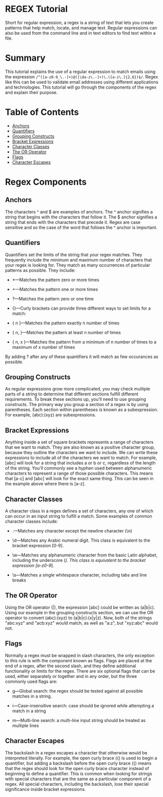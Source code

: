   # REGEX Tutorial
Short for regular expression, a regex is a string of text that lets you create patterns that help match, locate, and manage text. Regular expressions can also be used from the command line and in text editors to find text within a file.

# Summary
This tutorial explains the use of a regular expression to match emails using the expression  `/^([a-z0-9_\.-]+)@([\da-z\.-]+)\.([a-z\.]{2,6})$/`. Regex like this can be used to validate email addresses using different applications and technologies. This tutorial will go through the components of the regex and explain their purpose.

# Table of Contents

- [Anchors](#anchors)
- [Quantifiers](#quantifiers)
- [Grouping Constructs](#grouping-constructs)
- [Bracket Expressions](#bracket-expressions)
- [Character Classes](#character-classes)
- [The OR Operator](#the-or-operator)
- [Flags](#flags)
- [Character Escapes](#character-escapes)

# Regex Components

## Anchors
  The characters ^ and $ are examples of anchors. The ^ anchor signifies a string that begins with the characters that follow it. The $ anchor signifies a string that ends with the characters that precede it. Regex are case sensitive and so the case of the word that follows the ^ anchor is important. 

## Quantifiers
Quantifiers set the limits of the string that your regex matches. They frequently include the minimum and maximum number of characters that your regex is looking for. They match as many occurrences of particular patterns as possible. They include:

- *—Matches the pattern zero or more times

- +—Matches the pattern one or more times

- ?—Matches the pattern zero or one time

- {}—Curly brackets can provide three different ways to set limits for a match:

- { n }—Matches the pattern exactly n number of times

- { n, }—Matches the pattern at least n number of times

- { n, x }—Matches the pattern from a minimum of n number of times to a maximum of x number of times

By adding ? after any of these quantifiers it will match as few occurances as possible. 

## Grouping Constructs
As regular expressions grow more complicated, you may check multiple parts of a string to determine that different sections fulfill different requirements. To break these sections up, you'll need to use grouping constructs. The primary way you group a section of a regex is by using parentheses. Each section within parentheses is known as a subexpression. For example, (abc):(xyz) are subexpressions.

## Bracket Expressions
Anything inside a set of square brackets represents a range of characters that we want to match. They are also known as a positive character group, because they outline the characters we want to include. We can write these expressions to include all of the characters we want to match. For example, [abc] will look for a string that includes a or b or c, regardless of the length of the string. You'll commonly see a hyphen used between alphanumeric characters  to represent a range of those possible characters. This means that [a-c] and [abc] will look for the exact same thing. This can be seen in the example above where there is [a-z].

## Character Classes
A character class in a regex defines a set of characters, any one of which can occur in an input string to fulfill a match. Some examples of common character classes include:

- .—Matches any character except the newline character (\n)

- \d—Matches any Arabic numeral digit. This class is equivalent to the bracket expression [0-9].

- \w—Matches any alphanumeric character from the basic Latin alphabet, including the underscore (_). This class is equivalent to the bracket expression [a-z0-9_].

- \s—Matches a single whitespace character, including tabs and line breaks

## The OR Operator
Using the OR operator (|), the expression [abc] could be written as (a|b|c). Using our example in the grouping constructs section, we can  use the OR operator to convert (abc):(xyz) to (a|b|c):(x|y|z). Now, both of the strings "abc:xyz" and "acb:xyz" would match, as well as "a:z", but "xyz:abc" would not.

## Flags
Normally a regex must be wrapped in slash characters, the only exception to this rule is with the component known as flags. Flags are placed at the end of a regex, after the second slash, and they define additional functionality or limits for the regex. There are six optional flags that can be used, either separately or together and in any order, but the three commonly used flags are:

- g—Global search: the regex should be tested against all possible matches in a string.

- i—Case-insensitive search: case should be ignored while attempting a match in a string

- m—Multi-line search: a multi-line input string should be treated as multiple lines

## Character Escapes
The backslash in a regex escapes a character that otherwise would be interpreted literally. For example, the open curly brace ({) is used to begin a quantifier, but adding a backslash before the open curly brace (\{) means that the regex should look for the open curly brace character instead of beginning to define a quantifier. This is common when looking for strings with special characters that are the same as a particular component of a regex. All special characters, including the backslash, lose their special significance inside bracket expressions.
